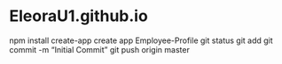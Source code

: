 # EleoraU1.github.io
npm install create-app
create app Employee-Profile
git status
git add
git commit -m “Initial Commit”
git push origin master
